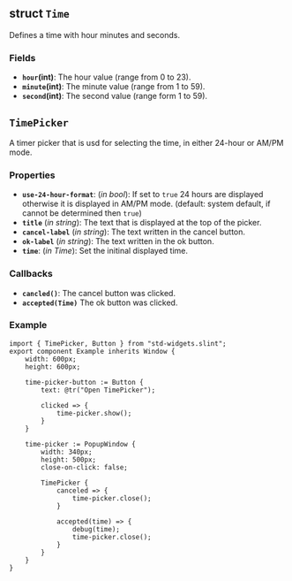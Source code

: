 <!-- Copyright © SixtyFPS GmbH <info@slint.dev> ; SPDX-License-Identifier: MIT -->

## struct `Time`

Defines a time with hour minutes and seconds.

### Fields

-   **`hour`(int)**: The hour value (range from 0 to 23).
-   **`minute`(int)**: The minute value (range from 1 to 59).
-   **`second`(int)**: The second value (range form 1 to 59).

## `TimePicker`

A timer picker that is usd for selecting the time, in either 24-hour or AM/PM mode. 

### Properties

-   **`use-24-hour-format`**: (_in_ _bool_): If set to `true` 24 hours are displayed otherwise it is displayed in AM/PM mode. (default: system default, if cannot be determined then `true`) 
-   **`title`** (_in_ _string_): The text that is displayed at the top of the picker.
-   **`cancel-label`** (_in_ _string_): The text written in the cancel button.
-   **`ok-label`** (_in_ _string_): The text written in the ok button.
-   **`time`**: (_in_ _Time_): Set the initinal displayed time.

### Callbacks

-   **`cancled()`**: The cancel button was clicked.
-   **`accepted(Time)`** The ok button was clicked.

### Example

```slint
import { TimePicker, Button } from "std-widgets.slint";
export component Example inherits Window {
    width: 600px;
    height: 600px;

    time-picker-button := Button {
        text: @tr("Open TimePicker");

        clicked => {
            time-picker.show();
        }
    }

    time-picker := PopupWindow {
        width: 340px;
        height: 500px;
        close-on-click: false;

        TimePicker { 
            canceled => {
                time-picker.close();
            }

            accepted(time) => {
                debug(time);
                time-picker.close();
            }
        }
    }
}
```
